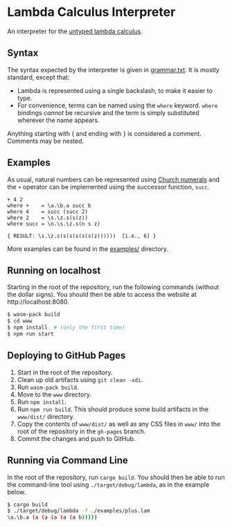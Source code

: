 # Lambda Calculus Interpreter

An interpreter for the [untyped lambda calculus](https://en.wikipedia.org/wiki/Lambda_calculus).

## Syntax

The syntax expected by the interpreter is given in [grammar.txt](./grammar.txt).
It is mostly standard, except that:
- Lambda is represented using a single backslash, to make it easier to type.
- For convenience, terms can be named using the `where` keyword. `where` bindings *cannot* be recursive and the term is simply substituted wherever the name appears.

Anything starting with { and ending with } is considered a comment. Comments may be nested.

## Examples

As usual, natural numbers can be represented using [Church numerals](https://en.wikipedia.org/wiki/Church_encoding) and the `+` operator can be implemented using the successor function, `succ`.
```
+ 4 2
where +    = \a.\b.a succ b
where 4    = succ (succ 2)
where 2    = \s.\z.s(s(z))
where succ = \n.\s.\z.s(n s z)

{ RESULT: \s.\z.s(s(s(s(s(s(z))))))  [i.e., 6] }
```

More examples can be found in the [examples/](./examples/) directory.

## Running on localhost

Starting in the root of the repository, run the following commands (without the dollar signs).
You should then be able to access the website at http://localhost:8080.

```bash
$ wasm-pack build
$ cd www
$ npm install  # (only the first time)
$ npm run start
```

## Deploying to GitHub Pages

1. Start in the root of the repository.
2. Clean up old artifacts using `git clean -xdi`.
3. Run `wasm-pack build`.
4. Move to the `www` directory.
5. Run `npm install`.
6. Run `npm run build`. This should produce some build artifacts in the `www/dist/` directory.
7. Copy the contents of `www/dist/` as well as any CSS files in `www/` into the root of the repository in the `gh-pages` branch.
8. Commit the changes and push to GitHub.

## Running via Command Line

In the root of the repository, run `cargo build`.
You should then be able to run the command-line tool using `./target/debug/lambda`, as in the example below.

```bash
$ cargo build
$ ./target/debug/lambda -f ./examples/plus.lam
\a.\b.a (a (a (a (a (a b)))))
```
